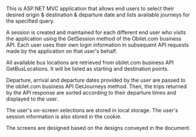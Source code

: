 This is ASP.NET MVC application that allows end users to select their desired origin & destination & departure date and lists available journeys for the specified query.

A session is created and maintained for each different end user who visits the application using the GetSession method of the Obilet.com business API. Each user uses their own login information in subsequent API requests made by the application on that user's behalf.

All available bus locations are retrieved from obilet.com business API GetBusLocations.
It will be listed as starting and destination points.

Departure, arrival and departure dates provided by the user are passed to the obilet.com business API GetJourneys method. Then, the trips returned by the API response are sorted according to their departure times and displayed to the user.

The user's on-screen selections are stored in local storage.
The user's session information is also stored in the cookie.

The screens are designed based on the designs conveyed in the document.
